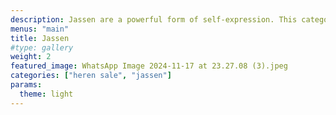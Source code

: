 ```yaml
---
description: Jassen are a powerful form of self-expression. This category documents style through inspiring shots of street fashion, skincare products, avant-garde editorial photographs, and more.
menus: "main"
title: Jassen
#type: gallery
weight: 2
featured_image: WhatsApp Image 2024-11-17 at 23.27.08 (3).jpeg
categories: ["heren sale", "jassen"]
params:
  theme: light
---
```

